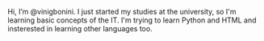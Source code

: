 Hi, I’m @vinigbonini.
I just started my studies at the university, so I'm learning basic concepts of the IT.
I'm trying to learn Python and HTML and insterested in learning other languages too.

<!---
vinigbonini/vinigbonini is a ✨ special ✨ repository because its `README.md` (this file) appears on your GitHub profile.
You can click the Preview link to take a look at your changes.
--->
